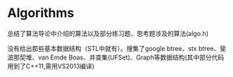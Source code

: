 # Algorithms

总结了算法导论中介绍的算法以及部分练习题、思考题涉及的算法(algo.h)

没有给出那些基本数据结构（STL中就有）。搜集了google btree、stx btree、斐波那契堆、van Emde Boas、并查集(UFSet)、Graph等数据结构(其中部分代码用到了C++11,需用VS2013编译)
